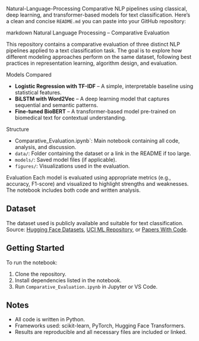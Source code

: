 Natural-Language-Processing
Comparative NLP pipelines using classical, deep learning, and transformer-based models for text classification.
Here’s a clean and concise `README.md` you can paste into your GitHub repository:

markdown
Natural Language Processing – Comparative Evaluation

This repository contains a comparative evaluation of three distinct NLP pipelines applied to a text classification task. The goal is to explore how different modeling approaches perform on the same dataset, following best practices in representation learning, algorithm design, and evaluation.

Models Compared
- **Logistic Regression with TF-IDF** – A simple, interpretable baseline using statistical features.
- **BiLSTM with Word2Vec** – A deep learning model that captures sequential and semantic patterns.
- **Fine-tuned BioBERT** – A transformer-based model pre-trained on biomedical text for contextual understanding.

Structure
- Comparative_Evaluation.ipynb`: Main notebook containing all code, analysis, and discussion.
- `data/`: Folder containing the dataset or a link in the README if too large.
- `models/`: Saved model files (if applicable).
- `figures/`: Visualizations used in the evaluation.

Evaluation
Each model is evaluated using appropriate metrics (e.g., accuracy, F1-score) and visualized to highlight strengths and weaknesses. The notebook includes both code and written analysis.

## Dataset
The dataset used is publicly available and suitable for text classification. Source: [Hugging Face Datasets](https://huggingface.co/datasets), [UCI ML Repository](https://archive.ics.uci.edu/ml/datasets.php), or [Papers With Code](https://paperswithcode.com/datasets?task=text-classification).

## Getting Started
To run the notebook:
1. Clone the repository.
2. Install dependencies listed in the notebook.
3. Run `Comparative_Evaluation.ipynb` in Jupyter or VS Code.

## Notes
- All code is written in Python.
- Frameworks used: scikit-learn, PyTorch, Hugging Face Transformers.
- Results are reproducible and all necessary files are included or linked.

